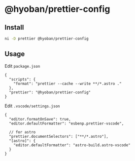 # @hyoban/prettier-config

## Install

```bash
ni -D prettier @hyoban/prettier-config
```

## Usage

Edit `package.json`

```jsonc
{
  "scripts": {
    "format": "prettier --cache --write **/*.astro ."
  },
  "prettier": "@hyoban/prettier-config"
}
```

Edit `.vscode/settings.json`

```jsonc
{
  "editor.formatOnSave": true,
  "editor.defaultFormatter": "esbenp.prettier-vscode",

  // for astro
  "prettier.documentSelectors": ["**/*.astro"],
  "[astro]": {
    "editor.defaultFormatter": "astro-build.astro-vscode"
  }
}
```
